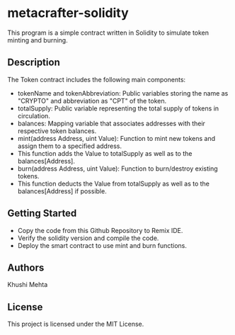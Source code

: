 # metacrafter-solidity
This program is a simple contract written in Solidity to simulate token minting and burning.

## Description

The Token contract includes the following main components:
* tokenName and tokenAbbreviation: Public variables storing the name as "CRYPTO" and abbreviation as "CPT" of the token.
* totalSupply: Public variable representing the total supply of tokens in circulation.
* balances: Mapping variable that associates addresses with their respective token balances.
* mint(address Address, uint Value): Function to mint new tokens and assign them to a specified address.
* This function adds the Value to totalSupply as well as to the balances[Address].
* burn(address Address, uint Value): Function to burn/destroy existing tokens.
* This function deducts the Value from totalSupply as well as to the balances[Address] if possible.

## Getting Started

* Copy the code from this Github Repository to Remix IDE.
* Verify the solidity version and compile the code.
* Deploy the smart contract to use mint and burn functions.

## Authors
Khushi Mehta

## License
This project is licensed under the MIT License.

